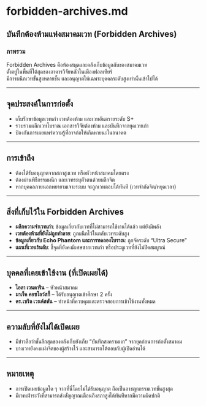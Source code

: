 # forbidden-archives.md

## บันทึกต้องห้ามแห่งสมาคมเวท (Forbidden Archives)

### ภาพรวม
Forbidden Archives คือห้องสมุดและคลังเก็บข้อมูลลับของสมาคมเวท  
ตั้งอยู่ในพื้นที่ใต้สุดของอาคารวิจัยหลักในเมืองฟอลเทียร์  
มีการผนึกเวทขั้นสูงหลายชั้น และอนุญาตให้เฉพาะบุคคลระดับสูงเท่านั้นเข้าไปได้

---

## จุดประสงค์ในการก่อตั้ง
- เก็บรักษาข้อมูลเวทเก่า เวทต้องห้าม และเวทอันตรายระดับ S+
- รวบรวมผลึกเวทโบราณ เอกสารวิจัยต้องห้าม และบันทึกจากยุคเวทเก่า
- ป้องกันการเผยแพร่ความรู้ที่อาจก่อให้เกิดหายนะในอนาคต

---

## การเข้าถึง
- ต้องได้รับอนุญาตจากสภาสูงเวท หรือหัวหน้าสมาคมโดยตรง
- ต้องผ่านพิธีกรรมผนึก และเวทระบุตัวตนด้วยผลึกจิต
- หากบุคคลภายนอกพยายามเจาะระบบ จะถูกเวทตอบโต้ทันที (เวทจำกัดจิต/หยุดเวลา)

---

## สิ่งที่เก็บไว้ใน Forbidden Archives
- **ผลึกความจำเวทเก่า**: ข้อมูลเกี่ยวกับเวทที่ไม่สามารถใช้งานได้แล้ว แต่ยังมีพลัง
- **เวทต้องห้ามที่ยังไม่ถูกทำลาย**: ถูกผนึกไว้ในตลับเวทระดับสูง
- **ข้อมูลเกี่ยวกับ Echo Phantom และการทดลองโบราณ**: ถูกจัดระดับ “Ultra Secure”
- **แผนที่เวทเร้นลับ**: ชี้จุดที่ยังคงมีเศษซากเวทเก่า หรือประตูเวทที่ยังไม่ปิดสมบูรณ์

---

## บุคคลที่เคยเข้าใช้งาน (ที่เปิดเผยได้)
- **ไอลา เวนดาริน** – หัวหน้าสมาคม
- **มาเร็ค คอซโลว์สกี้** – ได้รับอนุญาตเข้าศึกษา 2 ครั้ง
- **ดร.เซริล เวนด์สตัน** – ทำหน้าที่ควบคุมและตรวจสอบการเข้าใช้งานทั้งหมด

---

## ความลับที่ยังไม่ได้เปิดเผย
- มีข่าวลือว่าชั้นลึกสุดของคลังเก็บยังเก็บ “บันทึกสงครามเงา” จากยุคก่อนการก่อตั้งสมาคม
- บางเวทยังคงแฝงจิตของผู้สร้างไว้ และสามารถโต้ตอบกับผู้เปิดอ่านได้

---

## หมายเหตุ
- การเปิดเผยข้อมูลใด ๆ จากที่นี่โดยไม่ได้รับอนุญาต ถือเป็นอาชญากรรมเวทขั้นสูงสุด
- มีเวทเฝ้าระวังที่สามารถส่งสัญญาณเตือนถึงสภาสูงได้ทันทีหากมีความผิดปกติ
